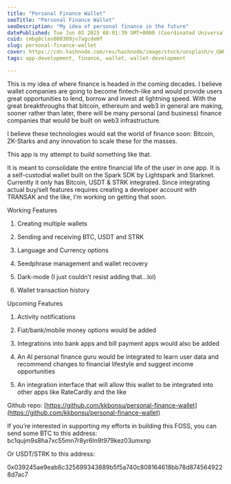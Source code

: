 ```yaml
---
title: "Personal Finance Wallet"
seoTitle: "Personal Finance Wallet"
seoDescription: "My idea of personal finance in the future"
datePublished: Tue Jun 03 2025 08:01:39 GMT+0000 (Coordinated Universal Time)
cuid: cmbg8clas000309jv7agcde0f
slug: personal-finance-wallet
cover: https://cdn.hashnode.com/res/hashnode/image/stock/unsplash/v_GWOjOujtQ/upload/ffab90d0118cc9e5ddf26015d143ec5e.jpeg
tags: app-development, finance, wallet, wallet-development

---
```


This is my idea of where finance is headed in the coming decades. I believe wallet companies are going to become fintech-like and would provide users great opportunities to lend, borrow and invest at lightning speed. With the great breakthroughs that bitcoin, ethereum and web3 in general are making, sooner rather than later, there will be many personal (and business) finance companies that would be built on web3 infrastructure.

I believe these technologies would eat the world of finance soon: Bitcoin, ZK-Starks and any innovation to scale these for the masses.

This app is my attempt to build something like that.

It is meant to consolidate the entire financial life of the user in one app. It is a self-custodial wallet built on the Spark SDK by Lightspark and Starknet. Currently it only has Bitcoin, USDT & STRK integrated. Since integrating actual buy/sell features requires creating a developer account with TRANSAK and the like, I’m working on getting that soon.

Working Features

1. Creating multiple wallets
    
2. Sending and receiving BTC, USDT and STRK
    
3. Language and Currency options
    
4. Seedphrase management and wallet recovery
    
5. Dark-mode (I just couldn’t resist adding that…lol)
    
6. Wallet transaction history
    

Upcoming Features

1. Activity notifications
    
2. Fiat/bank/mobile money options would be added
    
3. Integrations into bank apps and bill payment apps would also be added
    
4. An AI personal finance guru would be integrated to learn user data and recommend changes to financial lifestyle and suggest income opportunities
    
5. An integration interface that will allow this wallet to be integrated into other apps like RateCardly and the like
    

Github repo: [https://github.com/kkbonsu/personal-finance-wallet](https://github.com/kkbonsu/personal-finance-wallet)

If you’re interested in supporting my efforts in building this FOSS, you can send some BTC to this address: bc1qujm9s8ha7xc55mn7r8yr6ln9t979kez03umxnp

Or USDT/STRK to this address:

0x039245ae9eab8c325699343889b5f5a740c808164618bb78d8745649228d7ac7